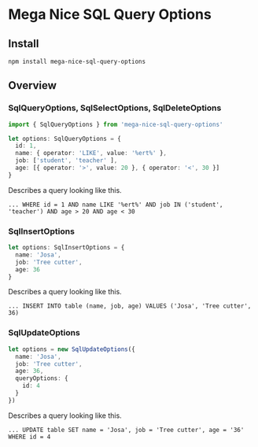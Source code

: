 # Mega Nice SQL Query Options

## Install

`npm install mega-nice-sql-query-options`

## Overview

### SqlQueryOptions, SqlSelectOptions, SqlDeleteOptions

```typescript
import { SqlQueryOptions } from 'mega-nice-sql-query-options'

let options: SqlQueryOptions = {
  id: 1,
  name: { operator: 'LIKE', value: '%ert%' },
  job: ['student', 'teacher' ],
  age: [{ operator: '>', value: 20 }, { operator: '<', 30 }]
}  
```

Describes a query looking like this.

```
... WHERE id = 1 AND name LIKE '%ert%' AND job IN ('student', 'teacher') AND age > 20 AND age < 30
```

### SqlInsertOptions

```typescript
let options: SqlInsertOptions = {
  name: 'Josa',
  job: 'Tree cutter',
  age: 36
}
```

Describes a query looking like this.

```
... INSERT INTO table (name, job, age) VALUES ('Josa', 'Tree cutter', 36)
```

### SqlUpdateOptions

```typescript
let options = new SqlUpdateOptions({
  name: 'Josa',
  job: 'Tree cutter',
  age: 36,
  queryOptions: {
    id: 4
  }
})
```

Describes a query looking like this.

```
... UPDATE table SET name = 'Josa', job = 'Tree cutter', age = '36' WHERE id = 4
```
